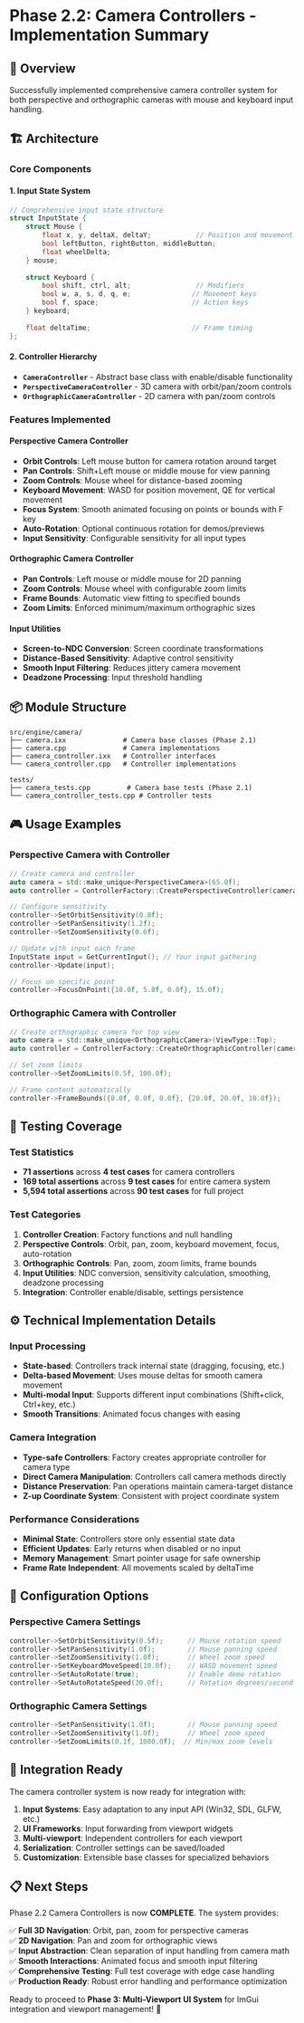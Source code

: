 # Phase 2.2: Camera Controllers - Implementation Summary

## 🎯 Overview
Successfully implemented comprehensive camera controller system for both perspective and orthographic cameras with mouse and keyboard input handling.

## 🏗️ Architecture

### **Core Components**

#### **1. Input State System**
```cpp
// Comprehensive input state structure
struct InputState {
    struct Mouse {
        float x, y, deltaX, deltaY;           // Position and movement
        bool leftButton, rightButton, middleButton;
        float wheelDelta;
    } mouse;
    
    struct Keyboard {
        bool shift, ctrl, alt;                // Modifiers
        bool w, a, s, d, q, e;               // Movement keys
        bool f, space;                       // Action keys
    } keyboard;
    
    float deltaTime;                         // Frame timing
};
```

#### **2. Controller Hierarchy**
- **`CameraController`** - Abstract base class with enable/disable functionality
- **`PerspectiveCameraController`** - 3D camera with orbit/pan/zoom controls
- **`OrthographicCameraController`** - 2D camera with pan/zoom controls

### **Features Implemented**

#### **Perspective Camera Controller**
- **Orbit Controls**: Left mouse button for camera rotation around target
- **Pan Controls**: Shift+Left mouse or middle mouse for view panning
- **Zoom Controls**: Mouse wheel for distance-based zooming
- **Keyboard Movement**: WASD for position movement, QE for vertical movement
- **Focus System**: Smooth animated focusing on points or bounds with F key
- **Auto-Rotation**: Optional continuous rotation for demos/previews
- **Input Sensitivity**: Configurable sensitivity for all input types

#### **Orthographic Camera Controller**
- **Pan Controls**: Left mouse or middle mouse for 2D panning
- **Zoom Controls**: Mouse wheel with configurable zoom limits
- **Frame Bounds**: Automatic view fitting to specified bounds
- **Zoom Limits**: Enforced minimum/maximum orthographic sizes

#### **Input Utilities**
- **Screen-to-NDC Conversion**: Screen coordinate transformations
- **Distance-Based Sensitivity**: Adaptive control sensitivity
- **Smooth Input Filtering**: Reduces jittery camera movement
- **Deadzone Processing**: Input threshold handling

## 📦 Module Structure

```
src/engine/camera/
├── camera.ixx              # Camera base classes (Phase 2.1)
├── camera.cpp              # Camera implementations
├── camera_controller.ixx   # Controller interfaces
└── camera_controller.cpp   # Controller implementations

tests/
├── camera_tests.cpp         # Camera base tests (Phase 2.1) 
└── camera_controller_tests.cpp # Controller tests
```

## 🎮 Usage Examples

### **Perspective Camera with Controller**
```cpp
// Create camera and controller
auto camera = std::make_unique<PerspectiveCamera>(65.0f);
auto controller = ControllerFactory::CreatePerspectiveController(camera.get());

// Configure sensitivity
controller->SetOrbitSensitivity(0.8f);
controller->SetPanSensitivity(1.2f);
controller->SetZoomSensitivity(0.6f);

// Update with input each frame
InputState input = GetCurrentInput(); // Your input gathering
controller->Update(input);

// Focus on specific point
controller->FocusOnPoint({10.0f, 5.0f, 0.0f}, 15.0f);
```

### **Orthographic Camera with Controller**
```cpp
// Create orthographic camera for top view
auto camera = std::make_unique<OrthographicCamera>(ViewType::Top);
auto controller = ControllerFactory::CreateOrthographicController(camera.get());

// Set zoom limits
controller->SetZoomLimits(0.5f, 100.0f);

// Frame content automatically
controller->FrameBounds({0.0f, 0.0f, 0.0f}, {20.0f, 20.0f, 10.0f});
```

## 🧪 Testing Coverage

### **Test Statistics**
- **71 assertions** across **4 test cases** for camera controllers
- **169 total assertions** across **9 test cases** for entire camera system
- **5,594 total assertions** across **90 test cases** for full project

### **Test Categories**
1. **Controller Creation**: Factory functions and null handling
2. **Perspective Controls**: Orbit, pan, zoom, keyboard movement, focus, auto-rotation
3. **Orthographic Controls**: Pan, zoom, zoom limits, frame bounds
4. **Input Utilities**: NDC conversion, sensitivity calculation, smoothing, deadzone processing
5. **Integration**: Controller enable/disable, settings persistence

## ⚙️ Technical Implementation Details

### **Input Processing**
- **State-based**: Controllers track internal state (dragging, focusing, etc.)
- **Delta-based Movement**: Uses mouse deltas for smooth camera movement
- **Multi-modal Input**: Supports different input combinations (Shift+click, Ctrl+key, etc.)
- **Smooth Transitions**: Animated focus changes with easing

### **Camera Integration**
- **Type-safe Controllers**: Factory creates appropriate controller for camera type
- **Direct Camera Manipulation**: Controllers call camera methods directly
- **Distance Preservation**: Pan operations maintain camera-target distance
- **Z-up Coordinate System**: Consistent with project coordinate system

### **Performance Considerations**
- **Minimal State**: Controllers store only essential state data
- **Efficient Updates**: Early returns when disabled or no input
- **Memory Management**: Smart pointer usage for safe ownership
- **Frame Rate Independent**: All movements scaled by deltaTime

## 🔧 Configuration Options

### **Perspective Camera Settings**
```cpp
controller->SetOrbitSensitivity(0.5f);      // Mouse rotation speed
controller->SetPanSensitivity(1.0f);        // Mouse panning speed  
controller->SetZoomSensitivity(1.0f);       // Wheel zoom speed
controller->SetKeyboardMoveSpeed(10.0f);    // WASD movement speed
controller->SetAutoRotate(true);            // Enable demo rotation
controller->SetAutoRotateSpeed(30.0f);      // Rotation degrees/second
```

### **Orthographic Camera Settings**  
```cpp
controller->SetPanSensitivity(1.0f);        // Mouse panning speed
controller->SetZoomSensitivity(1.0f);       // Wheel zoom speed
controller->SetZoomLimits(0.1f, 1000.0f);  // Min/max zoom levels
```

## 🚀 Integration Ready

The camera controller system is now ready for integration with:

1. **Input Systems**: Easy adaptation to any input API (Win32, SDL, GLFW, etc.)
2. **UI Frameworks**: Input forwarding from viewport widgets
3. **Multi-viewport**: Independent controllers for each viewport
4. **Serialization**: Controller settings can be saved/loaded
5. **Customization**: Extensible base classes for specialized behaviors

## 📋 Next Steps

Phase 2.2 Camera Controllers is now **COMPLETE**. The system provides:

✅ **Full 3D Navigation**: Orbit, pan, zoom for perspective cameras  
✅ **2D Navigation**: Pan and zoom for orthographic views  
✅ **Input Abstraction**: Clean separation of input handling from camera math  
✅ **Smooth Interactions**: Animated focus and smooth input filtering  
✅ **Comprehensive Testing**: Full test coverage with edge case handling  
✅ **Production Ready**: Robust error handling and performance optimization  

Ready to proceed to **Phase 3: Multi-Viewport UI System** for ImGui integration and viewport management! 🎯
